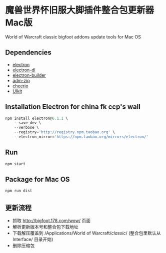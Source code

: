 # 魔兽世界怀旧服大脚插件整合包更新器Mac版
World of Warcraft classic bigfoot addons update tools for Mac OS

## Dependencies
- [electron](https://electronjs.org/)
- [electron-dl](https://github.com/sindresorhus/electron-dl)
- [electron-builder](https://github.com/electron-userland/electron-builder)
- [adm-zip](https://github.com/cthackers/adm-zip)
- [cheerio](https://github.com/cheeriojs/cheerio)
- [UIkit](https://getuikit.com/)

## Installation Electron for china fk ccp's wall
```javascript
npm install electron@6.1.1 \
    --save-dev \
    --verbose \
    --registry='http://registry.npm.taobao.org' \
    --electron_mirror='https://npm.taobao.org/mirrors/electron/'
```
## Run
```javascript
npm start
```
## Package for Mac OS
```javascript
npm run dist
```

## 更新流程
- 抓取 http://bigfoot.178.com/wow/ 页面
- 解析更新版本号和整合包下载地址
- 下载解压覆盖到 /Applications/World of Warcraft/_classic_/ (整合包里默认从 Interface/ 目录开始)
- 删除压缩包